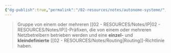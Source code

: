 ```yaml
---
{"dg-publish":true,"permalink":"/02-resources/notes/autonome-systeme/","tags":["netzwerk/gateway"],"noteIcon":"","updated":"2024-10-17T20:37:27.000+02:00"}
---
```


>Gruppe von einem oder mehreren [[02 - RESOURCES/Notes/IP\|02 - RESOURCES/Notes/IP]]-Präfixen, die von einem oder mehreren Netzbetreibern betrieben werden und eine **einzel-** und **kleindefinierte** [[02 - RESOURCES/Notes/Routing\|Routing]]-Richtlinie haben.